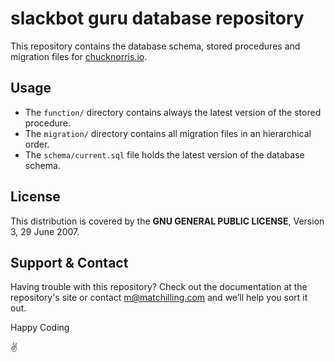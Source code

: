 # slackbot guru database repository

This repository contains the database schema, stored procedures and migration files for [chucknorris.io](https://api.chucknorris.io).

## Usage

* The `function/` directory contains always the latest version of the stored procedure.
* The `migration/` directory contains all migration files in an hierarchical order.
* The `schema/current.sql` file holds the latest version of the database schema.

## License

This distribution is covered by the **GNU GENERAL PUBLIC LICENSE**, Version 3, 29 June 2007.

## Support & Contact

Having trouble with this repository? Check out the documentation at the repository's site or contact m@matchilling.com and we’ll help you sort it out.

Happy Coding

:v:
